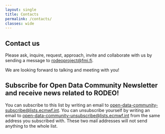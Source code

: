 ```yaml
---
layout: single
title: Contacts
permalink: /contacts/
classes: wide
---
```


## Contact us

Please ask, inquire, request, approach, invite and collaborate with us by sending a message to <rodeoproject@fmi.fi>.

We are looking forward to talking and meeting with you! 

## Subscribe for Open Data Community Newsletter and receive news related to RODEO!
You can subscribe to this list by writing an email to open-data-community-subscribe@lists.ecmwf.int. 
You can unsubscribe yourself by writing an email to open-data-community-unsubscribe@lists.ecmwf.int from the same address you subscribed with. 
These two mail addresses will not send anything to the whole list.
